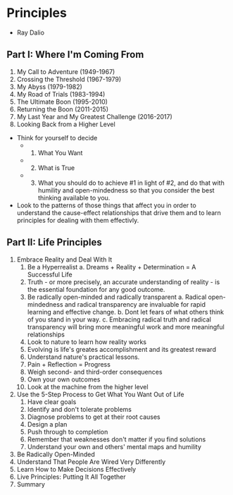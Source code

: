 # Principles
- Ray Dalio
## Part I: Where I'm Coming From
1. My Call to Adventure (1949-1967)
2. Crossing the Threshold (1967-1979)
3. My Abyss (1979-1982)
4. My Road of Trials (1983-1994)
5. The Ultimate Boon (1995-2010)
6. Returning the Boon (2011-2015)
7. My Last Year and My Greatest Challenge (2016-2017)
8. Looking Back from a Higher Level

* Think for yourself to decide
	* 1. What You Want
	* 2. What is True
	* 3. What you should do to achieve #1 in light of #2, and do that with humility and open-mindedness so that you consider the best thinking available to you.
* Look to the patterns of those things that affect you in order to understand the cause-effect relationships that drive them and to learn principles for dealing with them effectivly.

## Part II: Life Principles
1. Embrace Reality and Deal With It
	1. Be a Hyperrealist
		a. Dreams + Reality + Determination = A Successful Life
	2. Truth - or more precisely, an accurate understanding of reality - is the essential foundation for any good outcome.
	3.  Be radically open-minded and radically transparent
		a. Radical open-mindedness and radical transparency are invaluable for rapid learning and effective change.
		b. Dont let fears of what others think of you stand in your way.
		c. Embracing radical truth and radical transparency will bring more meaningful work and more meaningful relationships
	4. Look to nature to learn how reality works
	5. Evolving is life's greates accomplishment and its greatest reward
	6. Understand nature's practical lessons.
	7. Pain + Reflection = Progress
	8. Weigh second- and third-order consequences
	9. Own your own outcomes
	10. Look at the machine from the higher level 
2. Use the 5-Step Process to Get What You Want Out of Life
	1. Have clear goals
	2. Identify and don't tolerate problems
	3. Diagnose problems to get at their root causes
	4. Design a plan
	5. Push through to completion
	6. Remember that weaknesses don't matter if you find solutions
	7. Understand your own and others' mental maps and humility
3. Be Radically Open-Minded
4. Understand That People Are Wired Very Differently
5. Learn How to Make Decisions Effectively
6. Live Principles: Putting It All Together
7. Summary
<!--stackedit_data:
eyJoaXN0b3J5IjpbLTM2ODkyNTYyMyw3MjIwMjA3ODRdfQ==
-->
